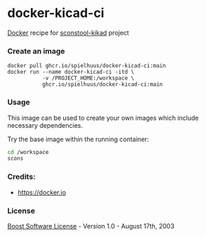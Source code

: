 # docker-kicad-ci

[Docker](https://docker.io/) recipe for [sconstool-kikad](https://github.com/spielhuus/sconstool-kicad) project

### Create an image 

```
docker pull ghcr.io/spielhuus/docker-kicad-ci:main
docker run --name docker-kicad-ci -itd \
           -v /PROJECT_HOME:/workspace \
           ghcr.io/spielhuus/docker-kicad-ci:main
```

### Usage

This image can be used to create your own images which include necessary dependencies.

Try the base image within the running container:

```bash
cd /workspace
scons
```

### Credits:

* https://docker.io

### License 

[Boost Software License](http://www.boost.org/LICENSE_1_0.txt) - Version 1.0 - August 17th, 2003


